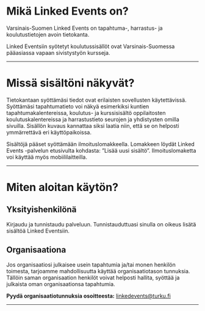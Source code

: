 
# Mikä Linked Events on?

Varsinais-Suomen Linked Events on tapahtuma-, harrastus- ja koulutustietojen avoin tietokanta.

Linked Eventsiin syötetyt koulutussisällöt ovat Varsinais-Suomessa pääasiassa vapaan sivistystyön kursseja.

-----

# Missä sisältöni näkyvät?

Tietokantaan syöttämäsi tiedot ovat erilaisten sovellusten käytettävissä. Syöttämäsi tapahtumatieto voi näkyä esimerkiksi kuntien tapahtumakalentereissa, koulutus- ja kurssisisältö oppilaitosten koulutuskalentereissa ja harrastustieto seurojen ja yhdistysten omilla sivuilla. Sisällön kuvaus kannattaa siksi laatia niin, että se on helposti ymmärrettävä eri käyttöpaikoissa.

Sisältöjä pääset syöttämään ilmoituslomakkeella. Lomakkeen löydät Linked Events -palvelun etusivulta kohdasta: ”Lisää uusi sisältö”. Ilmoituslomaketta voi käyttää myös mobiililaitteilla.

-----

# Miten aloitan käytön?

## Yksityishenkilönä

Kirjaudu ja tunnistaudu palveluun. Tunnistauduttuasi sinulla on oikeus lisätä sisältöä Linked Eventsiin.

## Organisaationa

Jos organisaatiosi julkaisee usein tapahtumia ja/tai monen henkilön toimesta, tarjoamme mahdollisuutta käyttää organisaatiotason tunnuksia. Tällöin saman organisaation henkilöt voivat helposti hallita, syöttää ja julkaista oman organisaationsa tapahtumia.

 **Pyydä organisaatiotunnuksia osoitteesta:** <a href="mailto: linkedevents@turku.fi">linkedevents@turku.fi</a>

----
